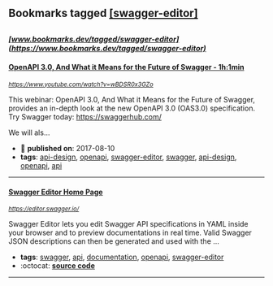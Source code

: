 ## Bookmarks tagged [[swagger-editor]](https://www.bookmarks.dev/search?q=[swagger-editor])

_<sup><sup>[www.bookmarks.dev/tagged/swagger-editor](https://www.bookmarks.dev/tagged/swagger-editor)</sup></sup>_
---
#### [OpenAPI 3.0, And What it Means for the Future of Swagger - 1h:1min](https://www.youtube.com/watch?v=wBDSR0x3GZo)
_<sup>https://www.youtube.com/watch?v=wBDSR0x3GZo</sup>_

This webinar: OpenAPI 3.0, And What it Means for the Future of Swagger, provides an in-depth look at the new OpenAPI 3.0 (OAS3.0) specification. Try Swagger today: https://swaggerhub.com/

We will als...
* :calendar: **published on**: 2017-08-10
* **tags**: [api-design](../tagged/api-design.md), [openapi](../tagged/openapi.md), [swagger-editor](../tagged/swagger-editor.md), [swagger](../tagged/swagger.md), [api-design](../tagged/api-design.md), [openapi](../tagged/openapi.md), [api](../tagged/api.md)
---
#### [Swagger Editor Home Page](https://editor.swagger.io/)
_<sup>https://editor.swagger.io/</sup>_

Swagger Editor lets you edit Swagger API specifications in YAML inside your browser and to preview documentations in real time. Valid Swagger JSON descriptions can then be generated and used with the ...
* **tags**: [swagger](../tagged/swagger.md), [api](../tagged/api.md), [documentation](../tagged/documentation.md), [openapi](../tagged/openapi.md), [swagger-editor](../tagged/swagger-editor.md)
* :octocat: **[source code](https://github.com/swagger-api/swagger-editor)**
---

